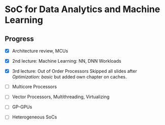 # SoC for Data Analytics and Machine Learning

## Progress
- [x] Architecture review, MCUs
- [x] 2nd lecture: Machine Learning: NN, DNN Workloads
- [x] 3rd lecture: Out of Order Processors
Skipped all slides after *Optimization: basic* but added own chapter on caches.

- [ ] Multicore Processors
- [ ] Vector Processors, Multithreading, Virtualizing
- [ ] GP-GPUs
- [ ] Heterogeneous SoCs
